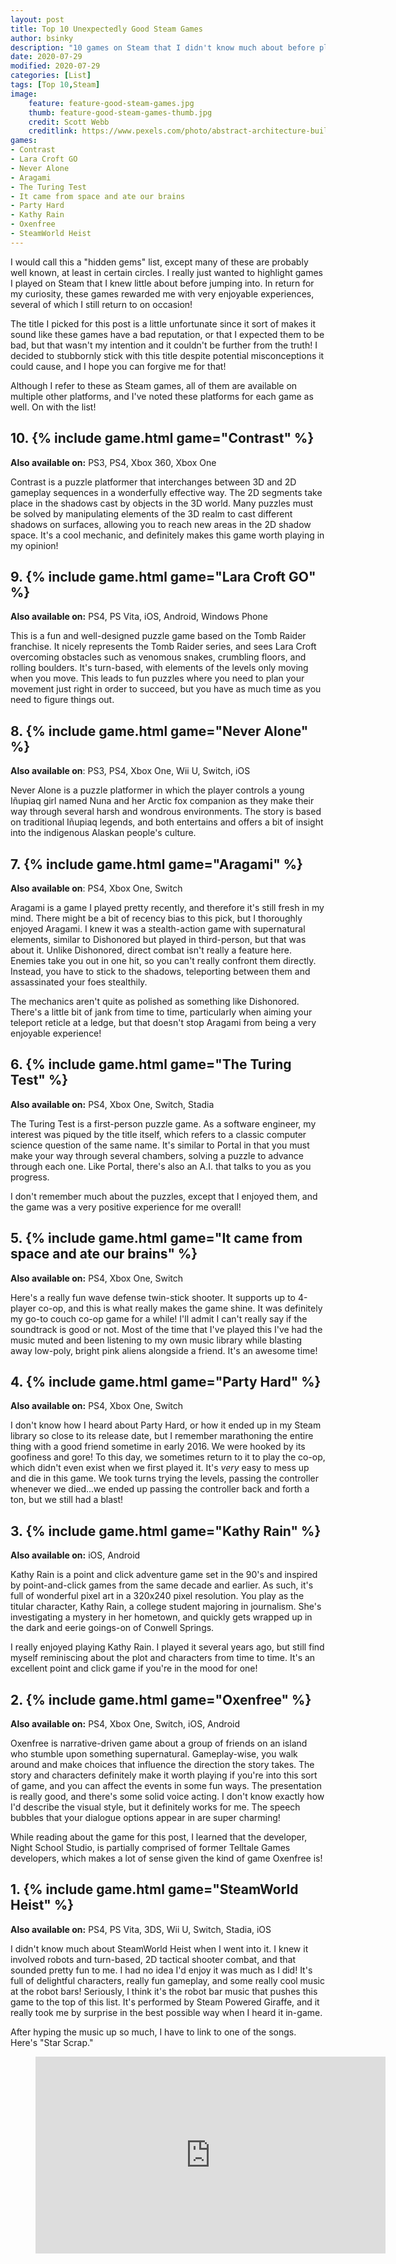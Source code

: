 ```yaml
---
layout: post
title: Top 10 Unexpectedly Good Steam Games
author: bsinky
description: "10 games on Steam that I didn't know much about before playing that really impressed me!"
date: 2020-07-29
modified: 2020-07-29
categories: [List]
tags: [Top 10,Steam]
image:
    feature: feature-good-steam-games.jpg
    thumb: feature-good-steam-games-thumb.jpg
    credit: Scott Webb
    creditlink: https://www.pexels.com/photo/abstract-architecture-building-exterior-geometric-593158/
games:
- Contrast
- Lara Croft GO
- Never Alone
- Aragami
- The Turing Test
- It came from space and ate our brains
- Party Hard
- Kathy Rain
- Oxenfree
- SteamWorld Heist
---
```


I would call this a "hidden gems" list, except many of these are probably well
known, at least in certain circles. I really just wanted to highlight games I
played on Steam that I knew little about before jumping into. In return for my
curiosity, these games rewarded me with very enjoyable experiences, several of
which I still return to on occasion!

<!--more-->

The title I picked for this post is a little unfortunate since it sort of makes
it sound like these games have a bad reputation, or that I expected them to be
bad, but that wasn't my intention and it couldn't be further from the truth! I
decided to stubbornly stick with this title despite potential misconceptions it
could cause, and I hope you can forgive me for that!

Although I refer to these as Steam games, all of them are available on multiple
other platforms, and I've noted these platforms for each game as well. On with
the list!

## 10. {% include game.html game="Contrast" %}

**Also available on:** PS3, PS4, Xbox 360, Xbox One

Contrast is a puzzle platformer that interchanges between 3D and 2D gameplay
sequences in a wonderfully effective way. The 2D segments take place in the
shadows cast by objects in the 3D world. Many puzzles must be solved by
manipulating elements of the 3D realm to cast different shadows on surfaces,
allowing you to reach new areas in the 2D shadow space. It's a cool mechanic,
and definitely makes this game worth playing in my opinion!

## 9. {% include game.html game="Lara Croft GO" %}

**Also available on:** PS4, PS Vita, iOS, Android, Windows Phone

This is a fun and well-designed puzzle game based on the Tomb Raider franchise.
It nicely represents the Tomb Raider series, and sees Lara Croft overcoming
obstacles such as venomous snakes, crumbling floors, and rolling boulders. It's
turn-based, with elements of the levels only moving when you move. This leads to
fun puzzles where you need to plan your movement just right in order to succeed,
but you have as much time as you need to figure things out.

## 8. {% include game.html game="Never Alone" %}

**Also available on**: PS3, PS4, Xbox One, Wii U, Switch, iOS

Never Alone is a puzzle platformer in which the player controls a young Iñupiaq
girl named Nuna and her Arctic fox companion as they make their way through
several harsh and wondrous environments. The story is based on traditional
Iñupiaq legends, and both entertains and offers a bit of insight into the
indigenous Alaskan people's culture.

## 7. {% include game.html game="Aragami" %}

**Also available on**: PS4, Xbox One, Switch

Aragami is a game I played pretty recently, and therefore it's still fresh in my
mind. There might be a bit of recency bias to this pick, but I thoroughly
enjoyed Aragami. I knew it was a stealth-action game with supernatural elements,
similar to Dishonored but played in third-person, but that was about it. Unlike
Dishonored, direct combat isn't really a feature here. Enemies take you out in
one hit, so you can't really confront them directly. Instead, you have to stick
to the shadows, teleporting between them and assassinated your foes stealthily.

The mechanics aren't quite as polished as something like Dishonored. There's a
little bit of jank from time to time, particularly when aiming your teleport
reticle at a ledge, but that doesn't stop Aragami from being a very enjoyable
experience!

## 6. {% include game.html game="The Turing Test" %}

**Also available on:** PS4, Xbox One, Switch, Stadia

The Turing Test is a first-person puzzle game. As a software engineer, my
interest was piqued by the title itself, which refers to a classic computer
science question of the same name. It's similar to Portal in that you must make
your way through several chambers, solving a puzzle to advance through each one.
Like Portal, there's also an A.I. that talks to you as you progress.

I don't remember much about the puzzles, except that I enjoyed them, and the
game was a very positive experience for me overall!
 
## 5. {% include game.html game="It came from space and ate our brains" %}

**Also available on:** PS4, Xbox One, Switch

Here's a really fun wave defense twin-stick shooter. It supports up to 4-player
co-op, and this is what really makes the game shine. It was definitely my go-to
couch co-op game for a while! I'll admit I can't really say if the soundtrack is
good or not. Most of the time that I've played this I've had the music muted and
been listening to my own music library while blasting away low-poly, bright pink
aliens alongside a friend. It's an awesome time!

## 4. {% include game.html game="Party Hard" %}

**Also available on:** PS4, Xbox One, Switch

I don't know how I heard about Party Hard, or how it ended up in my Steam
library so close to its release date, but I remember marathoning the entire
thing with a good friend sometime in early 2016. We were hooked by its goofiness
and gore! To this day, we sometimes return to it to play the co-op, which didn't
even exist when we first played it. It's *very* easy to mess up and die in this
game. We took turns trying the levels, passing the controller whenever we
died...we ended up passing the controller back and forth a ton, but we still had
a blast!

## 3. {% include game.html game="Kathy Rain" %}

**Also available on:** iOS, Android
 
Kathy Rain is a point and click adventure game set in the 90's and inspired by
point-and-click games from the same decade and earlier. As such, it's full of
wonderful pixel art in a 320x240 pixel resolution. You play as the titular
character, Kathy Rain, a college student majoring in journalism. She's
investigating a mystery in her hometown, and quickly gets wrapped up in the dark
and eerie goings-on of Conwell Springs.

I really enjoyed playing Kathy Rain. I played it several years ago, but still
find myself reminiscing about the plot and characters from time to time. It's an
excellent point and click game if you're in the mood for one!

## 2. {% include game.html game="Oxenfree" %}

**Also available on:** PS4, Xbox One, Switch, iOS, Android

Oxenfree is narrative-driven game about a group of friends on an island who
stumble upon something supernatural. Gameplay-wise, you walk around and make
choices that influence the direction the story takes. The story and characters
definitely make it worth playing if you're into this sort of game, and you can
affect the events in some fun ways. The presentation is really good, and there's
some solid voice acting. I don't know exactly how I'd describe the visual style,
but it definitely works for me. The speech bubbles that your dialogue options
appear in are super charming!

While reading about the game for this post, I learned that the developer, Night
School Studio, is partially comprised of former Telltale Games developers, which
makes a lot of sense given the kind of game Oxenfree is!

## 1. {% include game.html game="SteamWorld Heist" %}

**Also available on:** PS4, PS Vita, 3DS, Wii U, Switch, Stadia, iOS

I didn't know much about SteamWorld Heist when I went into it. I knew it
involved robots and turn-based, 2D tactical shooter combat, and that sounded
pretty fun to me. I had no idea I'd enjoy it was much as I did! It's full of
delightful characters, really fun gameplay, and some really cool music at the
robot bars! Seriously, I think it's the robot bar music that pushes this game to
the top of this list. It's performed by Steam Powered Giraffe, and it really
took me by surprise in the best possible way when I heard it in-game.

After hyping the music up so much, I have to link to one of the songs. Here's
"Star Scrap."

<figure class="center">
  <iframe width="560" height="315" src="https://www.youtube.com/embed/iJHGjvCMseo" frameborder="0" allow="accelerometer; autoplay; encrypted-media; gyroscope; picture-in-picture" allowfullscreen></iframe>
</figure>

